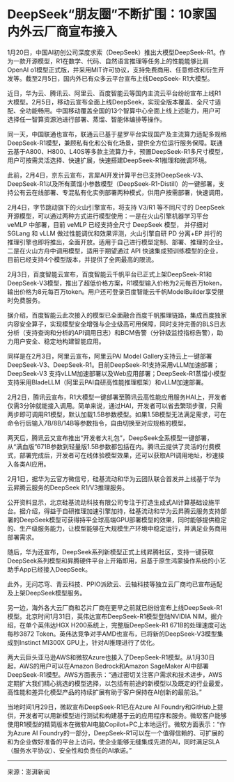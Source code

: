 # DeepSeek“朋友圈”不断扩围：10家国内外云厂商宣布接入

1月20日，中国AI初创公司深度求索（DeepSeek）推出大模型DeepSeek-R1。作为一款开源模型，R1在数学、代码、自然语言推理等任务上的性能能够比肩OpenAI o1模型正式版，并采用MIT许可协议，支持免费商用、任意修改和衍生开发等。截至2月5日，国内外已有众多云平台宣布上线DeepSeek- R1大模型。

近日，华为云、腾讯云、阿里云、百度智能云等国内主流云平台纷纷宣布上线R1大模型。2月5日，移动云宣布全面上线DeepSeek，实现全版本覆盖、全尺寸适配、全功能畅用。中国移动覆盖全国的13个智算中心全面上线上述能力，用户可选择任一智算资源池进行部署、蒸馏、智能体编排等操作。

同一天，中国联通也宣布，联通云已基于星罗平台实现国产及主流算力适配多规格DeepSeek-R1模型，兼顾私有化和公有化场景，提供全方位运行服务保障。联通云基于A800、H800、L40S等多款主流算力卡，预置DeepSeek-R1多尺寸模型，用户可按需灵活选择、快速扩展，快速搭建DeepSeek-R1推理和微调环境。

此前，2月4日，京东云宣布，言犀AI开发计算平台已支持DeepSeek-V3、DeepSeek-R1以及所有蒸馏小参数模型（DeepSeek-R1-Distill）的一键部署，支持公有云在线部署、专混私有化实例部署两种模式，供用户按需部署，快速调用。

2月4日，字节跳动旗下的火山引擎宣布，将支持 V3/R1 等不同尺寸的 DeepSeek 开源模型，可以通过两种方式进行模型使用：一是在火山引擎机器学习平台 veMLP 中部署，目前 veMLP 已经支持全尺寸 DeepSeek 模型， 并仔细对 SGLang 和 vLLM 做过性能调优和效果评测，火山引擎自研 PD 分离+EP 并行的推理引擎也即将推出，全面开放。适用于自己进行模型定制、部署、推理的企业。二是在火山方舟中调用模型，适用于期望通过 API 快速集成预训练模型的企业，目前已经支持4个模型版本，并提供了全网最高的限流。

2月3日，百度智能云宣布，百度智能云千帆平台已正式上架DeepSeek-R1和 DeepSeek-V3模型，推出了超低价格方案，R1模型输入价格为2元每百万token，输出价格为8元每百万token。用户还可登录百度智能云千帆ModelBuilder享受限时免费服务。

据介绍，百度智能云此次接入的模型已全面融合百度千帆推理链路，集成百度独家内容安全算子，实现模型安全增强与企业级高可用保障，同时支持完善的BLS日志分析（支持查询和分析的API调用日志）和BCM告警（分钟级监控指标告警），助力用户安全、稳定地构建智能应用。

同样是在2月3日，阿里云宣布，阿里云PAI Model Gallery支持云上一键部署DeepSeek-V3、DeepSeek-R1。目前DeepSeek-R1支持采用vLLM加速部署；DeepSeek-V3 支持vLLM加速部署以及Web应用部署；DeepSeek-R1蒸馏小模型支持采用BladeLLM（阿里云PAI自研高性能推理框架）和vLLM加速部署。

2月2日，腾讯云宣布，R1大模型一键部署至腾讯云高性能应用服务HAI上，开发者仅需3分钟就能接入调用。简单来说，通过HAI，开发者可以省去繁琐步骤，只需两步即可调用R1模型，默认加载1.5B参数模型。如果1.5B模型无法满足需求，可在命令行后输入7B/8B/14B等参数指令，自由切换至对应规格的模型。

两天后，腾讯云又宣布推出“开发者大礼包”，DeepSeek全系模型一键部署，从“满血版”671B参数到轻量版1.5B参数都包括在内。腾讯云提供了灵活的付费模式，部署完成后，开发者可在线体验模型效果，还可以获取API调用地址，秒速接入各类AI应用。

2月1日，据华为云官方微信号，硅基流动和华为云团队联合首发并上线基于华为云昇腾云服务的DeepSeek R1/V3推理服务。

公开资料显示，北京硅基流动科技有限公司专注于打造生成式AI计算基础设施平台。据介绍，得益于自研推理加速引擎加持，硅基流动和华为云昇腾云服务支持部署的DeepSeek模型可获得持平全球高端GPU部署模型的效果，同时能够提供稳定的、生产级服务能力，让模型能够在大规模生产环境中稳定运行，并满足业务商用部署需求。

随后，华为还宣布，DeepSeek系列新模型正式上线昇腾社区，支持一键获取DeepSeek系列模型和昇腾硬件平台上开箱即用，且基于原生鸿蒙操作系统的小艺助手App已经接入DeepSeek。

此外，无问芯穹、青云科技、PPIO派欧云、云轴科技等独立云厂商均已宣布适配及上架DeepSeek模型服务。

另一边，海外各大云厂商和芯片厂商在更早之前就已纷纷宣布上线DeepSeek-R1模型。北京时间1月31日，英伟达宣布DeepSeek-R1模型登陆NVIDIA NIM。据介绍，在单个英伟达HGX H200系统上，完整版DeepSeek-R1 671B的处理速度可达每秒3872 Token。英伟达竞争对手AMD也宣布，已将新的DeepSeek-V3模型集成到Instinct MI300X GPU上，针对Al推理进行了优化。

两大云巨头亚马逊AWS和微软Azure也接入了DeepSeek-R1模型。从1月30日起，AWS的用户可以在Amazon Bedrock和Amazon SageMaker AI中部署DeepSeek-R1模型。AWS方面表示：“通过密切关注客户需求和技术进步，AWS定期扩大我们精心挑选的模型选择，以包括有前途的新模型以及既定的行业最爱。高性能和差异化模型产品的持续扩展有助于客户保持在AI创新的最前沿。”

当地时间1月29日，微软宣布DeepSeek-R1已在Azure AI Foundry和GitHub上提供，开发者可以用新模型进行测试和构建基于云的应用程序和服务。微软客户能够使用R1模型的精简版本在微软AI电脑Copilot+PC上本地运行。微软方面表示：“作为Azure AI Foundry的一部分，DeepSeek-R1可以在一个值得信赖的、可扩展的和为企业做好准备的平台上访问，使企业能够无缝集成先进的AI，同时满足SLA（服务水平协议）、安全性和负责任的AI承诺。”

---
来源：澎湃新闻
